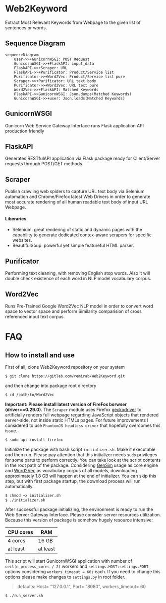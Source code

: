 # Web2Keyword
Extract Most Relevant Keywords from Webpage to the given list of sentences or words.

## Sequence Diagram
```mermaid
sequenceDiagram
    user->>+GunicornWSGI: POST Request
    GunicornWSGI->>+FlaskAPI: input_data
    FlaskAPI->>+Scraper: URL
    FlaskAPI->>+Purificator: Product/Service list
    Purificator->>+Word2Vec: Product/Service list pure
    Scraper->>+Purificator: URL text body
    Purificator->>+Word2Vec: URL text pure
    Word2Vec->>+FlaskAPI: Matched Keywords
    FlaskAPI->>GunicornWSGI: Json.dumps(Matched Keywords)
    GunicornWSGI->>+user: Json.loads(Matched Keywords)
```

## GunicornWSGI
Gunicorn Web Service Gateway Interface runs Flask application API production friendly

## FlaskAPI
Generates RESTfulAPI application via Flask package ready for Client/Server requests through POST/GET methods.

## Scraper
Publish crawling web spiders to capture URL text body via Selenium automation and Chrome/Firefox latest Web Drivers in order to generate most accurate rendering of all human readable text body of input URL Webpage.
#### Liberaries
+ Selenium: great rendering of static and dynamic pages with the capability to generate dedicated contex-aware scrapers for specific websites. 
+ BeautifulSoup: powerful yet simple featureful HTML parser. 
 
## Purificator
Performing text cleaning, with removing English stop words. Also it will double check existence of each word in NLP model vocabulary corpus. 

## Word2Vec
Runs Pre-Trained Google Word2Vec NLP model in order to convert word space to vector space and perform Similarity comparision of cross referenced input text corpus.

# FAQ
## How to install and use
First of all, clone Web2Keyword repository on your system
```bash
$ git clone https://gitlab.com/remirab/Web2Keyword.git
```
and then change into package root directory
```bash
$ cd /path/to/Word2Vec
```
**Important: Please install latest version of FireFox borwser (driver>=0.29.0)**. The `Scraper` module uses Firefox [geckodriver](https://github.com/mozilla/geckodriver) to artificially renders full webpage regarding JavaScript objects that rendered server-side, not inside static HTMLs pages. For future improvements I considered to use `PhantomJS headless driver` that hopefully overcomes this issue.
```bash
$ sudo apt install firefox
```
Initialize the package with bash script `initializer.sh`. Make it executable and then run. Please pay attention that this initializer needs `sudo` privileges for some parts to perform correctly. You can take look at the script contents in the root path of the package. Considering [GenSim](https://pypi.org/project/gensim/) usage as core engine and [Word2Vec](https://en.wikipedia.org/wiki/Word2vec) as vocabulary corpus of all models, downloading approximately 1.8 GB will happen at the end of initializer. You can skip this step, but with first package startup, the download process will run automatically. 
```bash
$ chmod +x initializer.sh
$ ./initializer.sh
```
After successful package initializing, the environment is ready to run the Web Server Gateway Interface. Please consider server resources utilization. Because this version of package is somehow hugely resource intensive:

| CPU cores     | RAM           |
| ------------- | ------------- |
| 4 cores       | 16 GB         |
| at least      | at least      |

This script will start GunicornWSGI application with number of `ceil(n_process_cores / 2)` workers and `settings.HOST:settings.PORT` options considering `workers_timeout = 60s` each. If you need to change this options please make changes to `settings.py` in root folder.

> defaults: Host= "127.0.0.1", Port= "8080", workers_timeout= 60

```bash
$ ./run_server.sh
```
